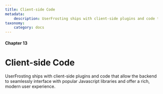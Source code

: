 ```yaml
---
title: Client-side Code
metadata:
    description: UserFrosting ships with client-side plugins and code that allow the backend to seamlessly interface with popular Javascript libraries and offer a rich, modern user experience.
taxonomy:
    category: docs
---
```


#### Chapter 13

# Client-side Code

UserFrosting ships with client-side plugins and code that allow the backend to seamlessly interface with popular Javascript libraries and offer a rich, modern user experience.
